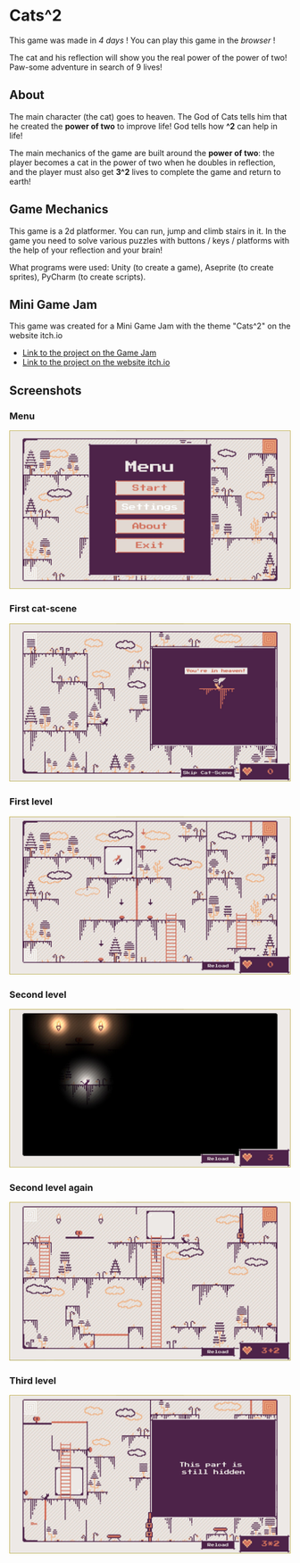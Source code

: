 # Cats^2
This game was made in *4 days* ! You can play this game in the *browser* !

The cat and his reflection will show you the real power of the power of two!  Paw-some adventure in search of 9 lives!

## About
The main character (the cat) goes to heaven. The God of Cats tells him that he created the **power of two** to improve life! God tells how **^2** can help in life! 

The main mechanics of the game are built around the **power of two**: the player becomes a cat in the power of two when he doubles in reflection, and the player must also get **3^2** lives to complete the game and return to earth!

## Game Mechanics
This game is a 2d platformer. You can run, jump and climb stairs in it. In the game you need to solve various puzzles with buttons / keys / platforms with the help of your reflection and your brain!

What programs were used: Unity (to create a game), Aseprite (to create sprites), PyCharm (to create scripts).

## Mini Game Jam
This game was created for a Mini Game Jam with the theme "Cats^2" on the website itch.io

- [Link to the project on the Game Jam](https://itch.io/jam/mini-jam-127-cats/rate/1957674)
- [Link to the project on the website itch.io](https://avocadic.itch.io/cats2)

## Screenshots

### Menu
![Alt text](/Assets/Images/1.JPG)

### First cat-scene
![Alt text](/Assets/Images/2.JPG)

### First level
![Alt text](/Assets/Images/3_2.JPG)

### Second level
![Alt text](/Assets/Images/4.JPG)

### Second level again
![Alt text](/Assets/Images/5.JPG)

### Third level
![Alt text](/Assets/Images/6.JPG)


